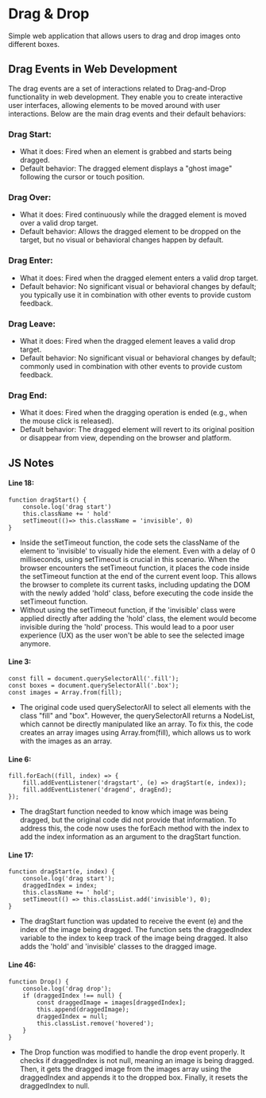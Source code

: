 # Drag & Drop
Simple web application that allows users to drag and drop images onto different boxes.

## Drag Events in Web Development
The drag events are a set of interactions related to Drag-and-Drop functionality in web development. They enable you to create interactive user interfaces, allowing elements to be moved around with user interactions. Below are the main drag events and their default behaviors:

### Drag Start:
 - What it does: Fired when an element is grabbed and starts being dragged.
 - Default behavior: The dragged element displays a "ghost image" following the cursor or touch position.

### Drag Over:
 - What it does: Fired continuously while the dragged element is moved over a valid drop target.
 - Default behavior: Allows the dragged element to be dropped on the target, but no visual or behavioral changes happen by default.

### Drag Enter:
 - What it does: Fired when the dragged element enters a valid drop target.
 - Default behavior: No significant visual or behavioral changes by default; you typically use it in combination with other events to provide custom feedback.

### Drag Leave:
 - What it does: Fired when the dragged element leaves a valid drop target.
 - Default behavior: No significant visual or behavioral changes by default; commonly used in combination with other events to provide custom feedback.

### Drag End:
 - What it does: Fired when the dragging operation is ended (e.g., when the mouse click is released).
 - Default behavior: The dragged element will revert to its original position or disappear from view, depending on the browser and platform.


## JS Notes
#### Line 18: 
```
function dragStart() {
    console.log('drag start')
    this.className += ' hold'
    setTimeout(()=> this.className = 'invisible', 0)
}
```
- Inside the setTimeout function, the code sets the className of the element to 'invisible' to visually hide the element. Even with a delay of 0 milliseconds, using setTimeout is crucial in this scenario. When the browser encounters the setTimeout function, it places the code inside the setTimeout function at the end of the current event loop. This allows the browser to complete its current tasks, including updating the DOM with the newly added 'hold' class, before executing the code inside the setTimeout function.
- Without using the setTimeout function, if the 'invisible' class were applied directly after adding the 'hold' class, the element would become invisible during the 'hold' process. This would lead to a poor user experience (UX) as the user won't be able to see the selected image anymore.

#### Line 3:
```
const fill = document.querySelectorAll('.fill');
const boxes = document.querySelectorAll('.box');
const images = Array.from(fill);
```
- The original code used querySelectorAll to select all elements with the class "fill" and "box". However, the querySelectorAll returns a NodeList, which cannot be directly manipulated like an array. To fix this, the code creates an array images using Array.from(fill), which allows us to work with the images as an array.

#### Line 6:
```
fill.forEach((fill, index) => {
    fill.addEventListener('dragstart', (e) => dragStart(e, index));
    fill.addEventListener('dragend', dragEnd);
});
```
- The dragStart function needed to know which image was being dragged, but the original code did not provide that information. To address this, the code now uses the forEach method with the index to add the index information as an argument to the dragStart function.

#### Line 17:
```
function dragStart(e, index) {
    console.log('drag start');
    draggedIndex = index;
    this.className += ' hold';
    setTimeout(() => this.classList.add('invisible'), 0);
}

```
- The dragStart function was updated to receive the event (e) and the index of the image being dragged. The function sets the draggedIndex variable to the index to keep track of the image being dragged. It also adds the 'hold' and 'invisible' classes to the dragged image.

#### Line 46:
```
function Drop() {
    console.log('drag drop');
    if (draggedIndex !== null) {
        const draggedImage = images[draggedIndex];
        this.append(draggedImage);
        draggedIndex = null;
        this.classList.remove('hovered');
    }
}
```
- The Drop function was modified to handle the drop event properly. It checks if draggedIndex is not null, meaning an image is being dragged. Then, it gets the dragged image from the images array using the draggedIndex and appends it to the dropped box. Finally, it resets the draggedIndex to null.